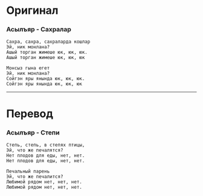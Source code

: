 # Оригинал

### Асылъяр - Сахралар

```
Сахра, сахра, сахраларда кошлар
Эй, ник монлана?
Ашый торган жимеше юк, юк, юк.
Ашый торган жимеше юк, юк, юк

Монсыз гына егет
Эй, ник монлана?
Сойгэн яры янында юк, юк, юк.
Сойгэн яры янында юк, юк, юк
```

------

# Перевод

### Асылъяр - Степи

```
Степь, степь, в степях птицы,
Эй, что же печалятся?
Нет плодов для еды, нет, нет.
Нет плодов для еды, нет, нет.

Печальный парень
Эй, что же печалится?
Любимой рядом нет, нет, нет.
Любимой рядом нет, нет, нет.
```